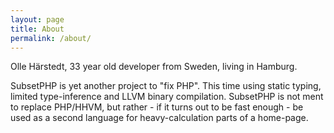 ```yaml
---
layout: page
title: About
permalink: /about/
---
```


Olle Härstedt, 33 year old developer from Sweden, living in Hamburg.

SubsetPHP is yet another project to "fix PHP". This time using static typing, limited type-inference and LLVM binary compilation. SubsetPHP is not ment to replace PHP/HHVM, but rather - if it turns out to be fast enough - be used as a second language for heavy-calculation parts of a home-page.
